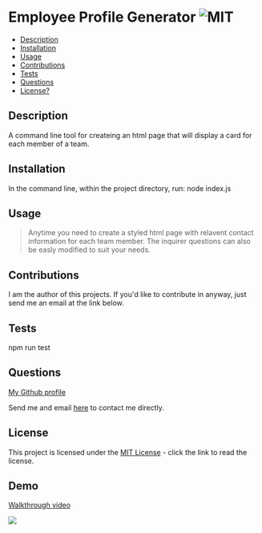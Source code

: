 # Employee Profile Generator  ![MIT](https://img.shields.io/badge/license-MIT-green)

  - [Description](#description)
  - [Installation](#installation)
  - [Usage](#usage)
  - [Contributions](#contributions)
  - [Tests](#tests)
  - [Questions](#questions)
  - [License?](#license)

  ## Description
 
  A command line tool for createing an html page that will display a card for each member of a team.

  ## Installation

  In the command line, within the project directory, run: node index.js

  ## Usage

  > Anytime you need to create a styled html page with relavent contact information for each team member. The inquirer questions can also be easly modified to suit your needs. 

  ## Contributions
  
  I am the author of this projects. If you'd like to contribute in anyway, just send me an email at the link below.

  ## Tests

  npm run test

  ## Questions

  [My Github profile](https://github.com/guitarkeegan)

  Send me and email [here](mailto:keegananglim@gmail.com) to contact me directly.

  ## License
  This project is licensed under the [MIT License](https://choosealicense.com/licenses/mit/) - click the link to read the license.
  
 ## Demo

 [Walkthrough video](https://www.loom.com/share/33fdf12b5d0f403bb91b12aa4e04a742)

 ![](./assets/img/employee-profile-gen.gif)